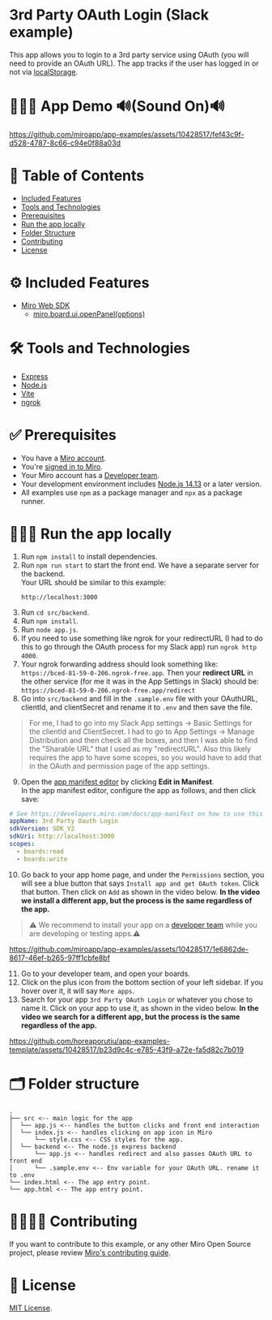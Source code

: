 # 3rd Party OAuth Login (Slack example)

This app allows you to login to a 3rd party service using OAuth (you will need to provide an OAuth URL). The app tracks if the user
has logged in or not via [localStorage](https://developer.mozilla.org/en-US/docs/Web/API/Window/localStorage).

# 👨🏻‍💻 App Demo 🔊(Sound On)🔊

https://github.com/miroapp/app-examples/assets/10428517/fef43c9f-d528-4787-8c66-c94e0f88a03d

# 📒 Table of Contents

- [Included Features](#features)
- [Tools and Technologies](#tools)
- [Prerequisites](#prerequisites)
- [Run the app locally](#run)
- [Folder Structure](#folder)
- [Contributing](#contributing)
- [License](#license)

# ⚙️ Included Features <a name="features"></a>

- [Miro Web SDK](https://developers.miro.com/docs/web-sdk-reference)
  - [miro.board.ui.openPanel(options)](https://developers.miro.com/docs/ui_boardui#openpanel)

# 🛠️ Tools and Technologies <a name="tools"></a>

- [Express](https://expressjs.com/)
- [Node.js](https://nodejs.org/en)
- [Vite](https://vitejs.dev/)
- [ngrok](https://ngrok.com/)

# ✅ Prerequisites <a name="prerequisites"></a>

- You have a [Miro account](https://miro.com/signup/).
- You're [signed in to Miro](https://miro.com/login/).
- Your Miro account has a [Developer team](https://developers.miro.com/docs/create-a-developer-team).
- Your development environment includes [Node.js 14.13](https://nodejs.org/en/download) or a later version.
- All examples use `npm` as a package manager and `npx` as a package runner.

# 🏃🏽‍♂️ Run the app locally <a name="run"></a>

1. Run `npm install` to install dependencies.
2. Run `npm run start` to start the front end. We have a separate server for the backend. \
   Your URL should be similar to this example:
   ```
   http://localhost:3000
   ```
3. Run `cd src/backend`.
4. Run `npm install`.
5. Run `node app.js`.
6. If you need to use something like ngrok for your redirectURL (I had to do this to go through the OAuth process for my Slack app) run `ngrok http 4000`.
7. Your ngrok forwarding address should look something like: `https://bced-81-59-0-206.ngrok-free.app`. Then your <b>redirect URL</b> in the other service (for me it was in the App Settings in Slack) should be:
   `https://bced-81-59-0-206.ngrok-free.app/redirect`
8. Go into `src/backend` and fill in the `.sample.env` file with your OAuthURL, clientId, and clientSecret and rename it to `.env` and then save the file.

> For me, I had to go into my Slack App settings -> Basic Settings for the clientId and ClientSecret. I had to go to App Settings -> Manage Distribution and then check all the boxes, and then I was able to find the "Sharable URL" that I used as my "redirectURL". Also this likely requires the app to have some scopes, so you would have to add that in the OAuth and permission page of the app settings.

9. Open the [app manifest editor](https://developers.miro.com/docs/manually-create-an-app#step-2-configure-your-app-in-miro) by clicking **Edit in Manifest**. \
   In the app manifest editor, configure the app as follows, and then click save:

```yaml
# See https://developers.miro.com/docs/app-manifest on how to use this
appName: 3rd Party Oauth Login
sdkVersion: SDK_V2
sdkUri: http://localhost:3000
scopes:
  - boards:read
  - boards:write
```

10. Go back to your app home page, and under the `Permissions` section, you will see a blue button that says `Install app and get OAuth token`. Click that button. Then click on `Add` as shown in the video below. <b>In the video we install a different app, but the process is the same regardless of the app.</b>

> ⚠️ We recommend to install your app on a [developer team](https://developers.miro.com/docs/create-a-developer-team) while you are developing or testing apps.⚠️

https://github.com/miroapp/app-examples/assets/10428517/1e6862de-8617-46ef-b265-97ff1cbfe8bf

11. Go to your developer team, and open your boards.
12. Click on the plus icon from the bottom section of your left sidebar. If you hover over it, it will say `More apps`.
13. Search for your app `3rd Party OAuth Login` or whatever you chose to name it. Click on your app to use it, as shown in the video below. <b>In the video we search for a different app, but the process is the same regardless of the app.</b>

https://github.com/horeaporutiu/app-examples-template/assets/10428517/b23d9c4c-e785-43f9-a72e-fa5d82c7b019

# 🗂️ Folder structure <a name="folder"></a>

```
.
├── src <-- main logic for the app
│  └── app.js <-- handles the button clicks and front end interaction
│  └── index.js <-- handles clicking on app icon in Miro
│      └── style.css <-- CSS styles for the app.
│  └── backend <-- The node.js express backend
│      └── app.js <-- handles redirect and also passes OAuth URL to front end
│      └── .sample.env <-- Env variable for your OAuth URL. rename it to .env
└── index.html <-- The app entry point.
└── app.html <-- The app entry point.
```

# 🫱🏻‍🫲🏽 Contributing <a name="contributing"></a>

If you want to contribute to this example, or any other Miro Open Source project, please review [Miro's contributing guide](https://github.com/miroapp/app-examples/blob/main/CONTRIBUTING.md).

# 🪪 License <a name="license"></a>

[MIT License](https://github.com/miroapp/app-examples/blob/main/LICENSE).
